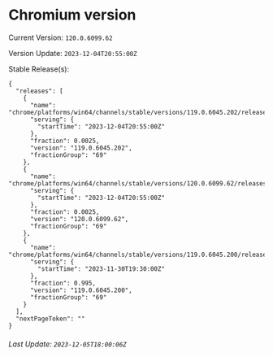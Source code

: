 # Chromium version

Current Version: `120.0.6099.62`

Version Update: `2023-12-04T20:55:00Z`

Stable Release(s):
```
{
  "releases": [
    {
      "name": "chrome/platforms/win64/channels/stable/versions/119.0.6045.202/releases/1701723300",
      "serving": {
        "startTime": "2023-12-04T20:55:00Z"
      },
      "fraction": 0.0025,
      "version": "119.0.6045.202",
      "fractionGroup": "69"
    },
    {
      "name": "chrome/platforms/win64/channels/stable/versions/120.0.6099.62/releases/1701723300",
      "serving": {
        "startTime": "2023-12-04T20:55:00Z"
      },
      "fraction": 0.0025,
      "version": "120.0.6099.62",
      "fractionGroup": "69"
    },
    {
      "name": "chrome/platforms/win64/channels/stable/versions/119.0.6045.200/releases/1701372600",
      "serving": {
        "startTime": "2023-11-30T19:30:00Z"
      },
      "fraction": 0.995,
      "version": "119.0.6045.200",
      "fractionGroup": "69"
    }
  ],
  "nextPageToken": ""
}
```

###### Last Update: `2023-12-05T18:00:06Z`
        